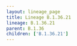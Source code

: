 ```yaml
---
layout: lineage_page
title: Lineage B.1.36.21
lineage: B.1.36.21
parent: B.1.36
children: ['B.1.36.21']
---
```


